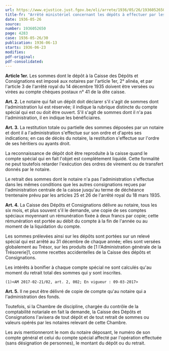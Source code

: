 ```yaml
---
url: https://www.ejustice.just.fgov.be/eli/arrete/1936/05/26/1936052650/justel
title-fr: "Arrêté ministériel concernant les dépôts à effectuer par les notaires à la Caisse des Dépôts et Consignations(NOTE : Consultation des versions antérieures à partir du 27-02-2017 et mise à jour au 27-02-2017)"
date: 1936-05-26
source:
number: 1936052650
page: 4283
case: 1936-05-26/30
publication: 1936-06-13
starts: 1936-06-23
modifies:
pdf-original:
pdf-consolidated:
---
```


**Article 1er.** Les sommes dont le dépôt à la Caisse des Dépôts et Consignations est imposé aux notaires par l'article 1er, 2° alinéa, et par l'article 3 de l'arrêté royal du 14 décembre 1935 doivent être versées ou virées au compte chèques postaux n° 41 de la dite caisse.

**Art. 2.** Le notaire qui fait un dépôt doit déclarer s'il s'agit de sommes dont l'administration lui est réservée; il indique la rubrique distincte du compte spécial qui est ou doit être ouvert. S'il s'agit de sommes dont il n'a pas l'administration, il en indique les bénéficiaires.

**Art. 3.** La restitution totale ou partielle des sommes déposées par un notaire et dont il a l'administration s'effectue sur son ordre et d'après ses indications; en cas de décès du notaire, la restitution s'effectue sur l'ordre de ses héritiers ou ayants droit.

La reconnaissance de dépôt doit être reproduite à la caisse quand le compte spécial qui en fait l'objet est complètement liquidé. Cette formalité ne peut toutefois retarder l'exécution des ordres de virement ou de transfert donnés par le notaire.

Le retrait des sommes dont le notaire n'a pas l'administration s'effectue dans les mêmes conditions que les autres consignations reçues par l'administration centrale de la caisse jusqu'au terme de déchéance trentenaire prévu par les articles 25 et 26 de l'arrêté royal du 18 mars 1935.

**Art. 4.** La Caisse des Dépôts et Consignations délivre au notaire, tous les six mois, et plus souvent s'il le demande, une copie de ses comptes spéciaux moyennant un rémunération fixée à deux francs par copie; cette rémunération est portée au débit du compte à la fin de l'année ou au moment de la liquidation du compte.

Les sommes prélevées ainsi sur les dépôts sont portées sur un relevé spécial qui est arrêté au 31 décembre de chaque année; elles sont versées globalement au Trésor, sur les produits de [1 l'Administration générale de la Trésorerie]1, comme recettes accidentelles de la Caisse des dépôts et Consignations.

Les intérêts à bonifier à chaque compte spécial ne sont calculés qu'au moment du retrait total des sommes qui y sont inscrites.

`(1)<AM 2017-02-21/02, art. 2, 002; En vigueur : 09-03-2017>`

**Art. 5.** Il ne peut être délivré de copie de compte qu'au notaire qui a l'administration des fonds.

Toutefois, si la Chambre de discipline, chargée du contrôle de la comptabilité notariale en fait la demande, la Caisse des Dépôts et Consignations l'avisera de tout dépôt et de tout retrait de sommes ou valeurs opérés par les notaires relevant de cette Chambre.

Les avis mentionneront le nom du notaire déposant, le numéro de son compte général et celui du compte spécial affecté par l'opération effectuée (sans désignation de personnes), le montant du dépôt ou du retrait.
